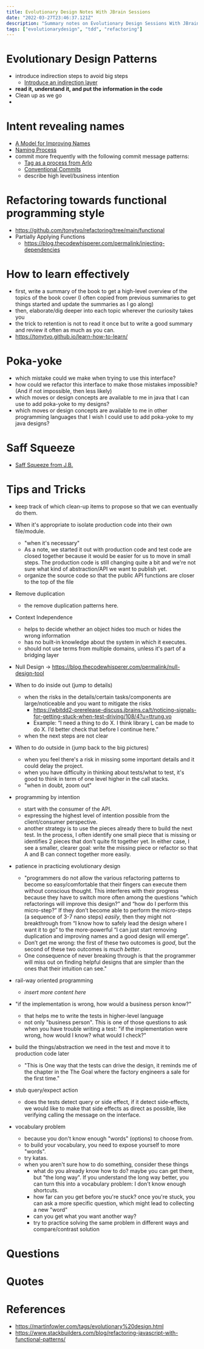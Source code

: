 ```yaml
---
title: Evolutionary Design Notes With JBrain Sessions
date: "2022-03-27T23:46:37.121Z"
description: "Summary notes on Evolutionary Design Sessions With JBrain"
tags: ["evolutionarydesign", "tdd", "refactoring"]
---
```


# Evolutionary Design Patterns
- introduce indirection steps to avoid big steps
  - [Introduce an indirection layer](https://github.com/tonytvo/introduce-indirection-layer)
- **read it, understand it, and put the information in the code**
- Clean up as we go
- 
# Intent revealing names 
  - [A Model for Improving Names](https://blog.thecodewhisperer.com/permalink/a-model-for-improving-names)
  - [Naming Process](https://www.digdeeproots.com/articles/on/naming-process/)
- commit more frequently with the following commit message patterns:
  - [Tag as a process from Arlo](https://github.com/RefactoringCombos/ArlosCommitNotation)
  - [Conventional Commits](https://www.conventionalcommits.org/en/v1.0.0/#specification)
  - describe high level/business intention

# Refactoring towards functional programming style
  - https://github.com/tonytvo/refactoring/tree/main/functional
  - Partially Applying Functions
    - https://blog.thecodewhisperer.com/permalink/injecting-dependencies

# How to learn effectively
  - first, write a summary of the book to get a high-level overview of the topics of the book cover (I often copied from previous summaries to get things started and update the summaries as I go along)
  - then, elaborate/dig deeper into each topic wherever the curiosity takes you
  - the trick to retention is not to read it once but to write a good summary and review it often as much as you can.
  - https://tonytvo.github.io/learn-how-to-learn/

# Poka-yoke
  - which mistake could we make when trying to use this interface?
  - how could we refactor this interface to make those mistakes impossible? (And if not impossible, then less likely)
  - which moves or design concepts are available to me in java that I can use to add poka-yoke to my designs?
  - which moves or design concepts are available to me in other programming languages that I wish I could use to add poka-yoke to my java designs?

# Saff Squeeze
- [Saff Squeeze from J.B.](https://blog.thecodewhisperer.com/permalink/the-saff-squeeze)

# Tips and Tricks


  - keep track of which clean-up items to propose so that we can eventually do them.
- When it's appropriate to isolate production code into their own file/module.
  - "when it's necessary"
  - As a note, we started it out with production code and test code are closed together because it would be easier for us to move in small steps. The production code is still changing quite a bit and we're not sure what kind of abstraction/API we want to publish yet.
  - organize the source code so that the public API functions are closer to the top of the file
- Remove duplication
  - <insert>the remove duplication patterns here</insert>.
- Context Independence
  - helps to decide whether an object hides too much or hides the wrong information
  - has no built-in knowledge about the system in which it executes.
  - should not use terms from multiple domains, unless it's part of a bridging layer
- Null Design -> https://blog.thecodewhisperer.com/permalink/null-design-tool
- When to do inside out (jump to details)
  - when the risks in the details/certain tasks/components are large/noticeable and you want to mitigate the risks
    - https://wbitdd2-prerelease-discuss.jbrains.ca/t/noticing-signals-for-getting-stuck-when-test-driving/108/4?u=ttrung.vo
    - Example: “I need a thing to do X. I think library L can be made to do X. I’d better check that before I continue here.”
  - when the next steps are not clear
- When to do outside in (jump back to the big pictures)
  - when you feel there's a risk in missing some important details and it could delay the project.
  - when you have difficulty in thinking about tests/what to test, it's good to think in term of one level higher in the call stacks.
  - "when in doubt, zoom out"

- programming by intention
  - start with the consumer of the API.
  - expressing the highest level of intention possible from the client/consumer perspective.
  - another strategy is to use the pieces already there to build the next test. In the process, I often identify one small piece that is missing or identifies 2 pieces that don't quite fit together yet. In either case, I see a smaller, clearer goal: write the missing piece or refactor so that A and B can connect together more easily.

- patience in practicing evolutionary design
  - "programmers do not allow the various refactoring patterns to become so easy/comfortable that their fingers can execute them without conscious thought. This interferes with their progress because they have to switch more often among the questions “which refactorings will improve this design?” and “how do I perform this micro-step?” If they don’t become able to perform the micro-steps (a sequence of 3-7 nano steps) *easily*, then they might not breakthrough from “I know how to safely lead the design where I want it to go” to the more-powerful “I can just start removing duplication and improving names and a good design will emerge”.
  - Don’t get me wrong: the first of these two outcomes is *good*, but the second of these two outcomes is *much better*.
  - One consequence of never breaking through is that the programmer will miss out on finding helpful designs that are simpler than the ones that their intuition can see."
- rail-way oriented programming
  - *insert more content here*
- "if the implementation is wrong, how would a business person know?"
  - that helps me to write the tests in higher-level language
  - not only "business person". This is one of those questions to ask when you have trouble writing a test: "if the implementation were wrong, how would I know? what would I check?"
- build the things/abstraction we need in the test and move it to production code later
  - "This is One way that the tests can drive the design, it reminds me of the chapter in the The Goal where the factory engineers a sale for the first time."
- stub query/expect action
  - does the tests detect query or side effect, if it detect side-effects, we would like to make that side effects as direct as possible, like verifying calling the message on the interface.
- vocabulary problem
  - because you don't know enough "words" (options) to choose from.
  - to build your vocabulary, you need to expose yourself to more "words".
  - try katas.
  - when you aren't sure how to do something, consider these things
    - what do you already know how to do? maybe you can get there, but "the long way". If you understand the long way better, you can turn this into a vocabulary problem: I don't know enough shortcuts.
    - how far can you get before you're stuck? once you're stuck, you can ask a more specific question, which might lead to collecting a new "word"
    - can you get what you want another way?
    - try to practice solving the same problem in different ways and compare/contrast solution

# Questions

# Quotes
# References
- https://martinfowler.com/tags/evolutionary%20design.html
- https://www.stackbuilders.com/blog/refactoring-javascript-with-functional-patterns/